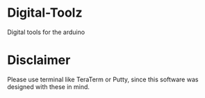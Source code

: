 # Digital-Toolz
 Digital tools for the arduino

# Disclaimer 

 Please use terminal like TeraTerm or Putty, since this software was designed with these in mind.
